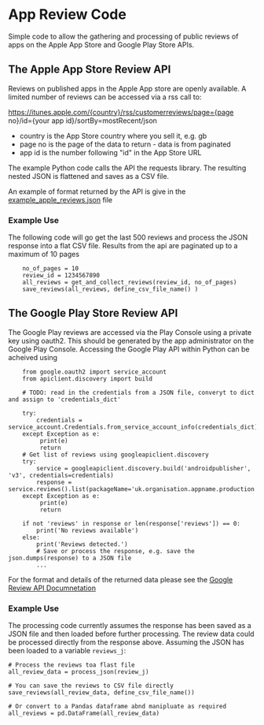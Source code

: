 # App Review Code

Simple code to allow the gathering and processing of public reviews of apps on the Apple App Store and Google Play Store APIs.

## The Apple App Store Review API
Reviews on published apps in the Apple App store are openly available. A limited number of reviews can be accessed via a rss call to: 

https://itunes.apple.com/{country}/rss/customerreviews/page={page no}/id={your app id}/sortBy=mostRecent/json

- country is the App Store country where you sell it, e.g. gb
- page no is the page of the data to return - data is from paginated
- app id is the number following "id" in the App Store URL

The example Python code calls the API the requests library. The resulting nested JSON is flattened and saves as a CSV file.

An example of format returned by the API is give in the [example_apple_reviews.json](https://github.com/datasciencecampus/app_review/blob/master/get_review_data/example_apple_reviews.json) file

### Example Use
The following code will go get the last 500 reviews and process the JSON response into a flat CSV file. Results from the api are paginated up to a maximum of 10 pages
```
    no_of_pages = 10
    review_id = 1234567890       
    all_reviews = get_and_collect_reviews(review_id, no_of_pages) 
    save_reviews(all_reviews, define_csv_file_name() )
```


## The Google Play Store Review API
The Google Play reviews are accessed via the Play Console using a private key using oauth2. This should be generated by the app administrator on the Google Play Console. Accessing the Google Play API within Python can be acheived using

```
    from google.oauth2 import service_account
    from apiclient.discovery import build
    
    # TODO: read in the credentials from a JSON file, converyt to dict and assign to 'credentials_dict'
    
    try:
        credentials = service_account.Credentials.from_service_account_info(credentials_dict)
    except Exception as e:
         print(e) 
         return   
    # Get list of reviews using googleapiclient.discovery
    try:      
        service = googleapiclient.discovery.build('androidpublisher', 'v3', credentials=credentials)
        response = service.reviews().list(packageName='uk.organisation.appname.production').execute()
    except Exception as e:
         print(e) 
         return
  
    if not 'reviews' in response or len(response['reviews']) == 0:
        print('No reviews available')
    else:
        print('Reviews detected.')
        # Save or process the response, e.g. save the json.dumps(response) to a JSON file
        ...

```
For the format and details of the returned data please see the [Google Review API Documnetation](https://developers.google.com/android-publisher/api-ref/rest/v3/reviews)

### Example Use
The processing code currently assumes the response has been saved as a JSON file and then loaded before further processing. The review data could be processed directly from the response above. Assuming the JSON has been loaded to a variable ```reviews_j```:

```
# Process the reviews toa flast file
all_review_data = process_json(review_j)

# You can save the reviews to CSV file directly
save_reviews(all_review_data, define_csv_file_name())

# Or convert to a Pandas dataframe abnd manipluate as required
all_reviews = pd.DataFrame(all_review_data)
```



